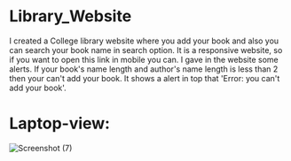 # Library_Website
I created a College library website where you add your book and also you can search your book name in search option. It is a responsive website, so if you want to open this link in mobile you can. I gave in the website some alerts. If your book's name length and author's name length is less than 2 then your can't add your book. It shows a alert in top that 'Error: you can't add your book'.
<br>
# Laptop-view:
![Screenshot (7)](https://user-images.githubusercontent.com/56015995/124355152-6325e900-dc2d-11eb-9846-5477bcf02531.png)
